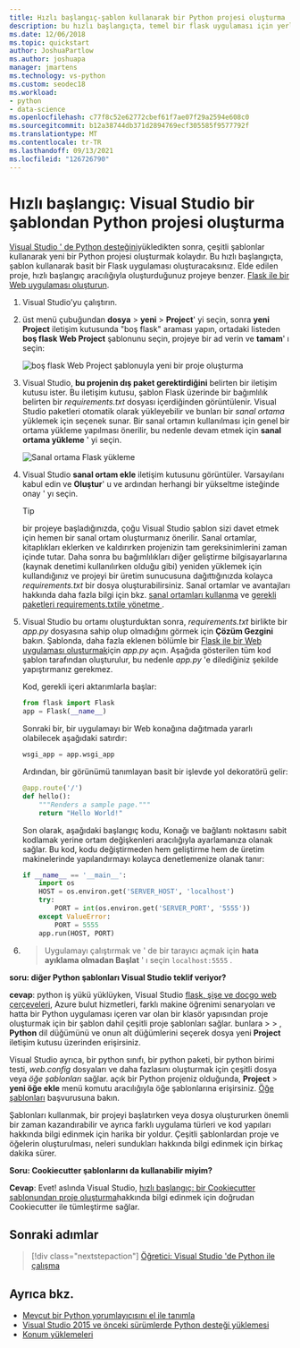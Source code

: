 ```yaml
---
title: Hızlı başlangıç-şablon kullanarak bir Python projesi oluşturma
description: bu hızlı başlangıçta, temel bir flask uygulaması için yerleşik şablonu kullanarak Python için bir Visual Studio projesi oluşturacaksınız.
ms.date: 12/06/2018
ms.topic: quickstart
author: JoshuaPartlow
ms.author: joshuapa
manager: jmartens
ms.technology: vs-python
ms.custom: seodec18
ms.workload:
- python
- data-science
ms.openlocfilehash: c77f8c52e62772cbef61f7ae07f29a2594e608c0
ms.sourcegitcommit: b12a38744db371d2894769ecf305585f9577792f
ms.translationtype: MT
ms.contentlocale: tr-TR
ms.lasthandoff: 09/13/2021
ms.locfileid: "126726790"
---
```

# <a name="quickstart-create-a-python-project-from-a-template-in-visual-studio"></a>Hızlı başlangıç: Visual Studio bir şablondan Python projesi oluşturma

[Visual Studio ' de Python desteğini](installing-python-support-in-visual-studio.md)yükledikten sonra, çeşitli şablonlar kullanarak yeni bir Python projesi oluşturmak kolaydır. Bu hızlı başlangıçta, şablon kullanarak basit bir Flask uygulaması oluşturacaksınız. Elde edilen proje, hızlı başlangıç aracılığıyla oluşturduğunuz projeye benzer. [Flask ile bir Web uygulaması oluşturun](../ide/quickstart-python.md).

1. Visual Studio’yu çalıştırın.

1. üst menü çubuğundan **dosya**  >  **yeni**  >  **Project**' yi seçin, sonra **yeni Project** iletişim kutusunda "boş flask" araması yapın, ortadaki listeden **boş flask Web Project** şablonunu seçin, projeye bir ad verin ve **tamam**' ı seçin:

    ![boş flask Web Project şablonuyla yeni bir proje oluşturma](media/quickstart-python-06-blank-flask-template.png)

1. Visual Studio, **bu projenin dış paket gerektirdiğini** belirten bir iletişim kutusu ister. Bu iletişim kutusu, şablon Flask üzerinde bir bağımlılık belirten bir *requirements.txt* dosyası içerdiğinden görüntülenir. Visual Studio paketleri otomatik olarak yükleyebilir ve bunları bir *sanal ortama* yüklemek için seçenek sunar. Bir sanal ortamın kullanılması için genel bir ortama yükleme yapılması önerilir, bu nedenle devam etmek için **sanal ortama yükleme** ' yi seçin.

    ![Sanal ortama Flask yükleme](media/quickstart-python-07-install-into-virtual-environment.png)

1. Visual Studio **sanal ortam ekle** iletişim kutusunu görüntüler. Varsayılanı kabul edin ve **Oluştur**' u ve ardından herhangi bir yükseltme isteğinde onay ' yı seçin.

    > [!Tip]
    > bir projeye başladığınızda, çoğu Visual Studio şablon sizi davet etmek için hemen bir sanal ortam oluşturmanız önerilir. Sanal ortamlar, kitaplıkları eklerken ve kaldırırken projenizin tam gereksinimlerini zaman içinde tutar. Daha sonra bu bağımlılıkları diğer geliştirme bilgisayarlarına (kaynak denetimi kullanılırken olduğu gibi) yeniden yüklemek için kullandığınız ve projeyi bir üretim sunucusuna dağıttığınızda kolayca *requirements.txt* bir dosya oluşturabilirsiniz. Sanal ortamlar ve avantajları hakkında daha fazla bilgi için bkz. [sanal ortamları kullanma](../python/selecting-a-python-environment-for-a-project.md#use-virtual-environments) ve [gerekli paketleri requirements.txtile yönetme ](../python/managing-required-packages-with-requirements-txt.md).

1. Visual Studio bu ortamı oluşturduktan sonra, *requirements.txt* birlikte bir *app.py* dosyasına sahip olup olmadığını görmek için **Çözüm Gezgini** bakın. Şablonda, daha fazla eklenen bölümle bir [Flask ile bir Web uygulaması oluşturmak](../ide/quickstart-python.md)için *app.py* açın. Aşağıda gösterilen tüm kod şablon tarafından oluşturulur, bu nedenle *app.py* 'e dilediğiniz şekilde yapıştırmanız gerekmez.

    Kod, gerekli içeri aktarımlarla başlar:

    ```python
    from flask import Flask
    app = Flask(__name__)
    ```

    Sonraki bir, bir uygulamayı bir Web konağına dağıtmada yararlı olabilecek aşağıdaki satırdır:

    ```python
    wsgi_app = app.wsgi_app
    ```

    Ardından, bir görünümü tanımlayan basit bir işlevde yol dekoratörü gelir:

    ```python
    @app.route('/')
    def hello():
        """Renders a sample page."""
        return "Hello World!"
    ```

    Son olarak, aşağıdaki başlangıç kodu, Konağı ve bağlantı noktasını sabit kodlamak yerine ortam değişkenleri aracılığıyla ayarlamanıza olanak sağlar. Bu kod, kodu değiştirmeden hem geliştirme hem de üretim makinelerinde yapılandırmayı kolayca denetlemenize olanak tanır:

    ```python
    if __name__ == '__main__':
        import os
        HOST = os.environ.get('SERVER_HOST', 'localhost')
        try:
            PORT = int(os.environ.get('SERVER_PORT', '5555'))
        except ValueError:
            PORT = 5555
        app.run(HOST, PORT)
    ```

1.   >  Uygulamayı çalıştırmak ve ' de bir tarayıcı açmak için **hata ayıklama olmadan Başlat** ' ı seçin `localhost:5555` .

**soru: diğer Python şablonları Visual Studio teklif veriyor?**

**cevap**: python iş yükü yüklüyken, Visual Studio [flask, şişe ve docgo web çerçeveleri](../python/python-web-application-project-templates.md), Azure bulut hizmetleri, farklı makine öğrenimi senaryoları ve hatta bir Python uygulaması içeren var olan bir klasör yapısından proje oluşturmak için bir şablon dahil çeşitli proje şablonları sağlar. bunlara   >    >  , **Python** dil düğümünü ve onun alt düğümlerini seçerek dosya yeni **Project** iletişim kutusu üzerinden erişirsiniz.

Visual Studio ayrıca, bir python sınıfı, bir python paketi, bir python birimi testi, *web.config* dosyaları ve daha fazlasını oluşturmak için çeşitli dosya veya *öğe şablonları* sağlar. açık bir Python projeniz olduğunda, **Project**  >  **yeni öğe ekle** menü komutu aracılığıyla öğe şablonlarına erişirsiniz. [Öğe şablonları](python-item-templates.md) başvurusuna bakın.

Şablonları kullanmak, bir projeyi başlatırken veya dosya oluştururken önemli bir zaman kazandırabilir ve ayrıca farklı uygulama türleri ve kod yapıları hakkında bilgi edinmek için harika bir yoldur. Çeşitli şablonlardan proje ve öğelerin oluşturulması, neleri sundukları hakkında bilgi edinmek için birkaç dakika sürer.

**Soru: Cookiecutter şablonlarını da kullanabilir miyim?**

**Cevap**: Evet! aslında Visual Studio, [hızlı başlangıç: bir Cookiecutter şablonundan proje oluşturma](../python/quickstart-04-python-in-visual-studio-project-from-cookiecutter.md)hakkında bilgi edinmek için doğrudan Cookiecutter ile tümleştirme sağlar.

## <a name="next-steps"></a>Sonraki adımlar

> [!div class="nextstepaction"]
> [Öğretici: Visual Studio 'de Python ile çalışma](tutorial-working-with-python-in-visual-studio-step-01-create-project.md)

## <a name="see-also"></a>Ayrıca bkz.

- [Mevcut bir Python yorumlayıcısını el ile tanımla](managing-python-environments-in-visual-studio.md#manually-identify-an-existing-environment)
- [Visual Studio 2015 ve önceki sürümlerde Python desteği yüklemesi](installing-python-support-in-visual-studio.md)
- [Konum yüklemeleri](installing-python-support-in-visual-studio.md#install-locations)
